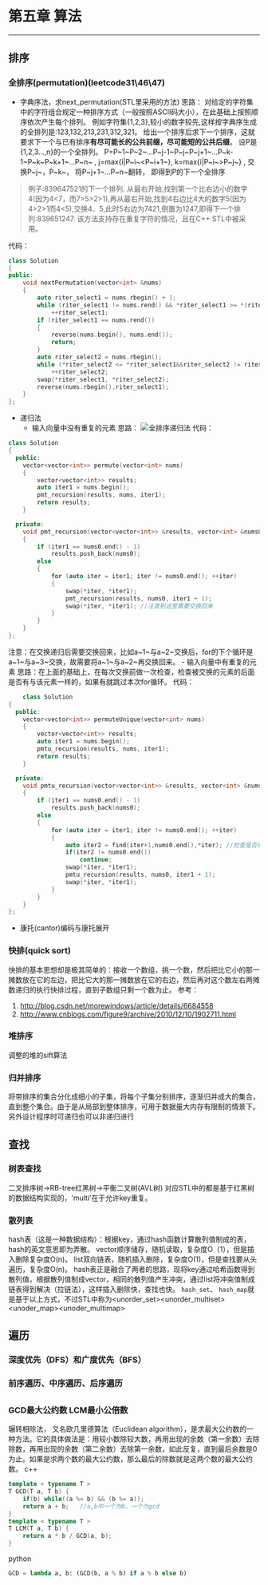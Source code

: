 # 第五章 算法
---
## 排序
### 全排序(permutation)(leetcode31\46\47)
- 字典序法，求next_permutation(STL里采用的方法)
思路：
对给定的字符集中的字符组合规定一种排序方式（一般按照ASCII码大小），在此基础上按照顺序依次产生每个排列。
例如字符集{1,2,3},较小的数字较先,这样按字典序生成的全排列是:123,132,213,231,312,321。
给出一个排序后求下一个排序，这就要求下一个与已有排序**有尽可能长的公共前缀，尽可能短的公共后缀**。
设P是{1,2,3...,n}的一个全排列。
P=P~1~P~2~...P~j-1~P~j~P~j+1~...P~k-1~P~k~P~k+1~...P~n~ , 
j=max{i|P~i~<P~i+1~}, k=max{i|P~i~>P~j~} ,
交换P~j~，P~k~，
将P~j+1~...P~n~翻转，
即得到P的下一个全排序
>例子:839647521的下一个排列.
从最右开始,找到第一个比右边小的数字4(因为4<7，而7>5>2>1),再从最右开始,找到4右边比4大的数字5(因为4>2>1而4<5),交换4、5,此时5右边为7421,倒置为1247,即得下一个排列:839651247.
该方法支持存在重复字符的情况，且在C++ STL中被采用。

代码：
```c++
class Solution
{
public:
	void nextPermutation(vector<int> &nums)
	{
		auto riter_select1 = nums.rbegin() + 1;
		while (riter_select1 != nums.rend() && *riter_select1 >= *(riter_select1 - 1))
			++riter_select1;
		if (riter_select1 == nums.rend())
		{
			reverse(nums.begin(), nums.end());
			return;
		}
		auto riter_select2 = nums.rbegin();
		while (*riter_select2 <= *riter_select1&&riter_select2 != riter_select1)
			++riter_select2;
		swap(*riter_select1, *riter_select2);
		reverse(nums.rbegin(),riter_select1);
	}
};
```


- 递归法
    - 输入向量中没有重复的元素
    思路：
    ![全排序递归法](/assets/全排序递归法.png)
    代码：
```c++
class Solution
{
  public:
    vector<vector<int>> permute(vector<int> nums)
    {
        vector<vector<int>> results;
        auto iter1 = nums.begin();
        pmt_recursion(results, nums, iter1);
        return results;
    }

  private:
    void pmt_recursion(vector<vector<int>> &results, vector<int> &nums0, vector<int>::iterator iter1)
    {
        if (iter1 == nums0.end() - 1)
            results.push_back(nums0);
        else
        {
            for (auto iter = iter1; iter != nums0.end(); ++iter)
            {
                swap(*iter, *iter1);
                pmt_recursion(results, nums0, iter1 + 1);
                swap(*iter, *iter1); //注意到这里需要交换回来
            }
        }
    }
};
```
注意：在交换递归后需要交换回来，比如a~1~与a~2~交换后，for的下个循环是a~1~与a~3~交换，故需要将a~1~与a~2~再交换回来。
    - 输入向量中有重复的元素
    思路：在上面的基础上，在每次交换前做一次检查，检查被交换的元素的后面是否有与该元素一样的，如果有就跳过本次for循环。
    代码：
```c++
    class Solution
{
  public:
    vector<vector<int>> permuteUnique(vector<int> nums)
    {
        vector<vector<int>> results;
        auto iter1 = nums.begin();
        pmtu_recursion(results, nums, iter1);
        return results;
    }

  private:
    void pmtu_recursion(vector<vector<int>> &results, vector<int> &nums0, vector<int>::iterator iter1)
    {
        if (iter1 == nums0.end() - 1)
            results.push_back(nums0);
        else
        {
            for (auto iter = iter1; iter != nums0.end(); ++iter)
            {
                auto iter2 = find(iter+1,nums0.end(),*iter); //检查是否有重复元素
                if(iter2 != nums0.end())
                    continue;
                swap(*iter, *iter1);
                pmtu_recursion(results, nums0, iter1 + 1);
                swap(*iter, *iter1);
            }
        }
    }
};
```

- 康托(cantor)编码与康托展开

### 快排(quick sort)
快排的基本思想却是极其简单的：接收一个数组，挑一个数，然后把比它小的那一摊数放在它的左边，把比它大的那一摊数放在它的右边，然后再对这个数左右两摊数递归的执行快排过程，直到子数组只剩一个数为止。
参考：
1. http://blog.csdn.net/morewindows/article/details/6684558
2. http://www.cnblogs.com/figure9/archive/2010/12/10/1902711.html

### 堆排序
调整的堆的sift算法

### 归并排序
将带排序的集合分化成细小的子集，将每个子集分别排序，逐渐归并成大的集合，直到整个集合。由于是从局部到整体排序，可用于数据量大内存有限制的情景下。
另外设计程序时可递归也可以非递归进行

## 查找
### 树表查找
二叉排序树->RB-tree红黑树->平衡二叉树(AVL树)
对应STL中的<set><multiset><map><multimap>都是基于红黑树的数据结构实现的，'multi'在于允许key重复。

### 散列表
hash表（这是一种数据结构）：根据key，通过hash函数计算散列值制成的表，hash的英文意思即为弄散。
vector顺序储存，随机读取，复杂度O（1），但是插入删除复杂度O(n)。
list双向链表，随机插入删除，复杂度O(1)，但是查找要从头遍历，复杂度O(n)。
hash表正是融合了两者的思路，现将key通过哈希函数得到散列值，根据散列值制成vector，相同的散列值产生冲突，通过list将冲突值制成链表得到解决（拉链法），这样插入删除快，查找也快。
`hash_set`、 `hash_map`就是基于以上方式，不过STL中称为<unorder_set><unorder_multiset><unoder_map><unoder_multimap>



## 遍历
### 深度优先（DFS）和广度优先（BFS）
### 前序遍历、中序遍历、后序遍历

##
### GCD最大公约数 LCM最小公倍数
辗转相除法， 又名欧几里德算法（Euclidean algorithm），是求最大公约数的一种方法。它的具体做法是：用较小数除较大数，再用出现的余数（第一余数）去除除数，再用出现的余数（第二余数）去除第一余数，如此反复，直到最后余数是0为止。如果是求两个数的最大公约数，那么最后的除数就是这两个数的最大公约数。
c++
```c++
template < typename T >
T GCD(T a, T b) {
	if(b) while((a %= b) && (b %= a));
	return a + b;   //a,b中一个为0，一个为gcd
}
template < typename T >
T LCM(T a, T b) {
	return a * b / GCD(a, b);
}
```

python
```python
GCD = lambda a, b: (GCD(b, a % b) if a % b else b)
```